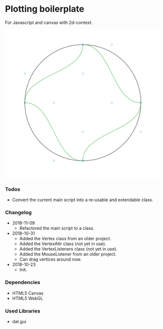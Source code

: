 # Plotting boilerplate
For Javascript and canvas with 2d-context.

![Current demo](screenshot-20181031_1.png "Current demo")

### Todos
* Convert the current main script into a re-usable and extendable class.


### Changelog
* 2018-11-09
  * Refactored the main script to a class.
* 2018-10-31
  * Added the Vertex class from an older project.
  * Added the VertexAttr class (not yet in use).
  * Added the VertexListeners class (not yet in use).
  * Added the MouseListener from an older project.
  * Can drag vertices around now.
* 2018-10-23
  * Init.
  

### Dependencies
* HTML5 Canvas
* HTML5 WebGL



### Used Libraries
* dat.gui